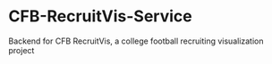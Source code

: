 # CFB-RecruitVis-Service
Backend for CFB RecruitVis, a college football recruiting visualization project
